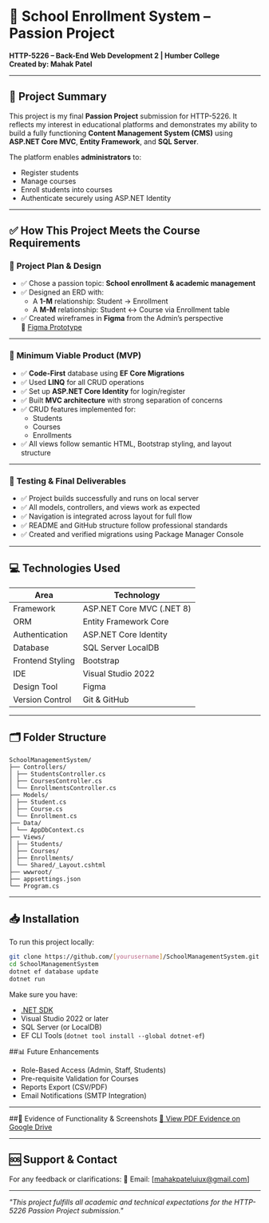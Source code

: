 # 🏫 School Enrollment System – Passion Project  
**HTTP-5226 – Back-End Web Development 2 | Humber College**  
**Created by: Mahak Patel**

---

## 📌 Project Summary  

This project is my final **Passion Project** submission for HTTP-5226. It reflects my interest in educational platforms and demonstrates my ability to build a fully functioning **Content Management System (CMS)** using **ASP.NET Core MVC**, **Entity Framework**, and **SQL Server**.

The platform enables **administrators** to:  
- Register students  
- Manage courses  
- Enroll students into courses  
- Authenticate securely using ASP.NET Identity

---

## ✅ How This Project Meets the Course Requirements

### 🧠 **Project Plan & Design**  
- ✅ Chose a passion topic: **School enrollment & academic management**
- ✅ Designed an ERD with:
  - A **1-M** relationship: Student → Enrollment  
  - A **M-M** relationship: Student ↔ Course via Enrollment table  
- ✅ Created wireframes in **Figma** from the Admin’s perspective  
  🔗 [Figma Prototype](https://www.figma.com/design/OMwiLp38P8gZ9rpAl6btOy/School-Enrollment-System---ASP.Net?node-id=1-2&t=taYVwHVF3I8MCMdB-1)

---

### 🔧 **Minimum Viable Product (MVP)**  
- ✅ **Code-First** database using **EF Core Migrations**
- ✅ Used **LINQ** for all CRUD operations  
- ✅ Set up **ASP.NET Core Identity** for login/register  
- ✅ Built **MVC architecture** with strong separation of concerns  
- ✅ CRUD features implemented for:
  - Students  
  - Courses  
  - Enrollments  
- ✅ All views follow semantic HTML, Bootstrap styling, and layout structure  

---

### 🧪 **Testing & Final Deliverables**  
- ✅ Project builds successfully and runs on local server  
- ✅ All models, controllers, and views work as expected  
- ✅ Navigation is integrated across layout for full flow  
- ✅ README and GitHub structure follow professional standards  
- ✅ Created and verified migrations using Package Manager Console  

---

## 💻 Technologies Used  

| Area              | Technology                     |
|-------------------|--------------------------------|
| Framework         | ASP.NET Core MVC (.NET 8)      |
| ORM               | Entity Framework Core          |
| Authentication    | ASP.NET Core Identity          |
| Database          | SQL Server LocalDB             |
| Frontend Styling  | Bootstrap                      |
| IDE               | Visual Studio 2022             |
| Design Tool       | Figma                          |
| Version Control   | Git & GitHub                   |

---

## 🗂️ Folder Structure
```
SchoolManagementSystem/
├── Controllers/
│ ├── StudentsController.cs
│ ├── CoursesController.cs
│ └── EnrollmentsController.cs
├── Models/
│ ├── Student.cs
│ ├── Course.cs
│ └── Enrollment.cs
├── Data/
│ └── AppDbContext.cs
├── Views/
│ ├── Students/
│ ├── Courses/
│ ├── Enrollments/
│ └── Shared/_Layout.cshtml
├── wwwroot/
├── appsettings.json
└── Program.cs
```

---

## 📥 Installation
To run this project locally:

```bash
git clone https://github.com/[yourusername]/SchoolManagementSystem.git
cd SchoolManagementSystem
dotnet ef database update
dotnet run
```

Make sure you have:
- [.NET SDK](https://dotnet.microsoft.com/download)
- Visual Studio 2022 or later
- SQL Server (or LocalDB)
- EF CLI Tools (`dotnet tool install --global dotnet-ef`)

##📊 Future Enhancements
- Role-Based Access (Admin, Staff, Students)
- Pre-requisite Validation for Courses
- Reports Export (CSV/PDF)
- Email Notifications (SMTP Integration)

---

##📎 Evidence of Functionality & Screenshots
[🔗 View PDF Evidence on Google Drive](https://drive.google.com/file/d/1xsT_9PjQwyuu3VKfOwUK2IC7f-cnK-8_/view?usp=drive_link)

---

## 🆘 Support & Contact
For any feedback or clarifications:
📧 Email: [mahakpateluiux@gmail.com] 

---

*"This project fulfills all academic and technical expectations for the HTTP-5226 Passion Project submission."*
